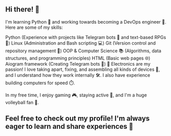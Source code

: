 ## Hi there! 👋
I'm learning Python 🐍 and working towards becoming a DevOps engineer 🚀.
Here are some of my skills:

Python
(Experience with projects like Telegram bots 🤖 and text-based RPGs 📝)
Linux
(Administration and Bash scripting 💻)
Git
(Version control and repository management 🔄)
OOP & Computer Science 📚 (Algorithms, data structures, and programming principles)
HTML
(Basic web pages 🌐)
Aiogram framework
(Creating Telegram bots 🤖)
📱 Electronics are my passion! I love taking apart, fixing, and assembling all kinds of devices 🔧, and I understand how they work internally 🛠️. I also have experience building computers for speed ⏱️.

In my free time, I enjoy gaming 🎮, staying active 💪, and I'm a huge volleyball fan 🏐.

## Feel free to check out my profile! I'm always eager to learn and share experiences 🙌
